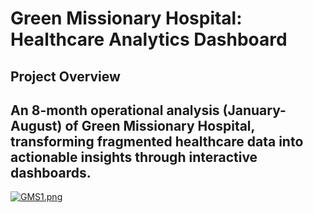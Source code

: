 # Green Missionary Hospital: Healthcare Analytics Dashboard
## Project Overview
## An 8-month operational analysis (January-August) of Green Missionary Hospital, transforming fragmented healthcare data into actionable insights through interactive dashboards.

[![GMS1.png](https://i.postimg.cc/2yWvBmc0/GMS1.png)](https://postimg.cc/q6kgPfdK)
